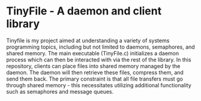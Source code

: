 # TinyFile - A daemon and client library
Tinyfile is my project aimed at understanding a variety of systems programming topics, including but not limited to daemons, semaphores, and shared memory. The main executable (TinyFile.c) initializes a daemon process which can then be interacted with via the rest of the library. In this repository, clients can place files into shared memory managed by the daemon. The daemon will then retrieve these files, compress them, and send them back. The primary constraint is that all file transfers must go through shared memory - this necessitates utilizing additional functionality such as semaphores and message queues.
